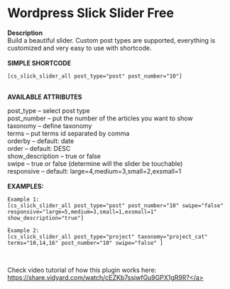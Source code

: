 # Wordpress Slick Slider Free

<strong>Description</strong><br>
Build a beautiful slider. Custom post types are supported, everything is customized and very easy to use with shortcode.
<br><br>
<strong>SIMPLE SHORTCODE</strong><br>
```
[cs_slick_slider_all post_type="post" post_number="10"]
```
<br>
<strong>AVAILABLE ATTRIBUTES</strong>

post_type – select post type
<br>
post_number – put the number of the articles you want to show
<br>
taxonomy – define taxonomy
<br>
terms – put terms id separated by comma
<br>
orderby – default: date
<br>
order – default: DESC
<br>
show_description – true or false
<br>
swipe – true or false (determine will the slider be touchable)
<br>
responsive – default: large=4,medium=3,small=2,exsmall=1
<br><br>
<strong>EXAMPLES:</strong><br>
```
Example 1:
[cs_slick_slider_all post_type="post" post_number="10" swipe="false" responsive="large=5,medium=3,small=1,exsmall=1" show_description="true"]

Example 2:
[cs_slick_slider_all post_type="project" taxonomy="project_cat" terms="10,14,16" post_number="10" swipe="false" ]
```

<br>

Check video tutorial of how this plugin works here: <a target="_blank" href="https://share.vidyard.com/watch/cEZKb7ssjwfGu9GPX1gR9R?">https://share.vidyard.com/watch/cEZKb7ssjwfGu9GPX1gR9R?</a>